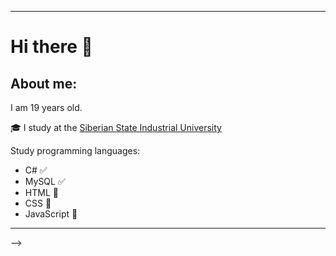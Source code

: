 ____
# Hi there 👋
## About me:
I am 19 years old. 

:mortar_board: I study at the [Siberian State Industrial University](https://www.sibsiu.ru/)

Study programming languages:

- C# :white_check_mark:
- MySQL :white_check_mark:
- HTML :black_square_button:
- CSS :black_square_button:
- JavaScript :black_square_button:
____
-->
